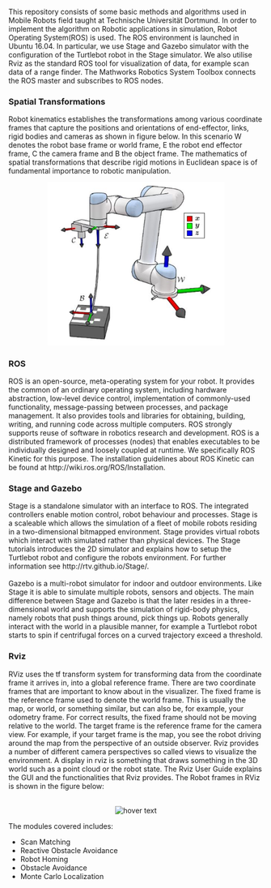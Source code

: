 This repository consists of some basic methods and algorithms used in Mobile Robots field taught at 
Technische Universität Dortmund. In order to implement the algorithm on Robotic applications in 
simulation, Robot Operating System(ROS) is used. The  ROS environment is launched in Ubuntu 16.04. 
In particular, we use Stage and Gazebo simulator with the configuration of the Turtlebot robot in the
Stage simulator. We also utilise Rviz as the standard ROS tool for visualization of data, for example
scan data of a range finder. The Mathworks Robotics System Toolbox connects the ROS master and 
subscribes to ROS nodes.

<h3>Spatial Transformations</h3>
Robot kinematics establishes the transformations among various coordinate frames that capture the 
positions and orientations of end-effector, links, rigid bodies and cameras as shown in figure below.
In this scenario W denotes the robot base frame or world frame, E the robot end effector frame, C the
camera frame and B the object frame. The mathematics of spatial transformations that describe rigid
motions in Euclidean space is of fundamental importance to robotic manipulation.
<p align="center">
  <img src="Figures/Coordinate Frames.JPG" width="350" title="hover text">
</p>

<h3>ROS</h3>
ROS is an open-source, meta-operating system for your robot. It provides the common of an ordinary
operating system, including hardware abstraction, low-level device control, implementation of
commonly-used functionality, message-passing between processes, and package management. It also 
provides tools and libraries for obtaining, building, writing, and running code across multiple 
computers. ROS strongly supports reuse of software in robotics research and development. ROS is a 
distributed framework of processes (nodes) that enables executables to be individually designed and 
loosely coupled at runtime. We specifically ROS Kinetic for this purpose. The installation guidelines
about ROS Kinetic can be found at http://wiki.ros.org/ROS/Installation.

<h3>Stage and Gazebo</h3>
Stage is a standalone simulator with an interface to ROS. The integrated controllers enable motion 
control, robot behaviour and processes. Stage is a scaleable which allows the simulation of a fleet of
mobile robots residing in a two-dimensional bitmapped environment. Stage provides virtual robots 
which interact with simulated rather than physical devices. The Stage tutorials introduces the 2D
simulator and explains how to setup the Turtlebot robot and configure the robots environment. For 
further information see http://rtv.github.io/Stage/.<br/><br/>
Gazebo is a multi-robot simulator for indoor and outdoor environments. Like Stage it is able to
simulate multiple robots, sensors and objects. The main difference between Stage and Gazebo is that
the later resides in a three-dimensional world and supports the simulation of rigid-body physics,
namely robots that push things around, pick things up. Robots generally interact with the world in a
plausible manner, for example a Turtlebot robot starts to spin if centrifugal forces on a curved 
trajectory exceed a threshold.

<h3>Rviz</h3>
RViz uses the tf transform system for transforming data from the coordinate frame it arrives in, into
a global reference frame. There are two coordinate frames that are important to know about in the
visualizer. The fixed frame is the reference frame used to denote the world frame. This is usually 
the map, or world, or something similar, but can also be, for example, your odometry frame. For 
correct results, the fixed frame should not be moving relative to the world. The target frame is the 
reference frame for the camera view. For example, if your target frame is the map, you see the robot 
driving around the map from the perspective of an outside observer. Rviz provides a number of 
different camera perspectives so called views to visualize the environment. A display in rviz is 
something that draws something in the 3D world such as a point cloud or the robot state. The Rviz 
User Guide explains the GUI and the functionalities that Rviz provides. The Robot frames in RViz is 
shown in the figure below:<br/><br/>
<p align="center">
  <img src="Figures/Turtlebot in Rviz.JPG" width="350" title="hover text">
</p>
The modules covered includes:
<ul>
  <li>Scan Matching</li>
  <li>Reactive Obstacle Avoidance</li>
  <li>Robot Homing</li>
  <li>Obstacle Avoidance</li>
  <li>Monte Carlo Localization</li>  
</ul>